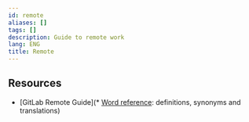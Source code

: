```yaml
---
id: remote
aliases: []
tags: []
description: Guide to remote work
lang: ENG
title: Remote
---
```


## Resources

* [GitLab Remote Guide](* [Word reference](https://www.wordreference.com): definitions, synonyms and translations)
